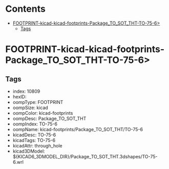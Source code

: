



Contents
========

* [FOOTPRINT-kicad-kicad-footprints-Package_TO_SOT_THT-TO-75-6>](#footprint-kicad-kicad-footprints-package_to_sot_tht-to-75-6)
	* [Tags](#tags)

# FOOTPRINT-kicad-kicad-footprints-Package_TO_SOT_THT-TO-75-6>

## Tags

- index: 10809
- hexID: 
- oompType: FOOTPRINT
- oompSize: kicad
- oompColor: kicad-footprints
- oompDesc: Package_TO_SOT_THT
- oompIndex: TO-75-6
- oompName: kicad-footprints/Package_TO_SOT_THT/TO-75-6
- kicadDesc: TO-75-6
- kicadTags: TO-75-6
- kicadAttr: through_hole
- kicad3DModel: ${KICAD6_3DMODEL_DIR}/Package_TO_SOT_THT.3dshapes/TO-75-6.wrl
